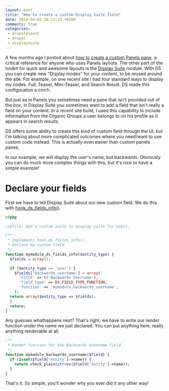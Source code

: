 ```yaml
---
layout: post
title: "How to create a custom Display Suite field"
date: 2014-04-02 16:12:13 +0100
comments: true
categories: 
 - drupalplanet
 - drupal
 - displaysuite
---
```

A few months ago I posted about [how to create a custom Panels pane](https://ohthehugemanatee.org/blog/2014/01/03/how-to-create-a-custom-panels-pane), a critical reference for anyone who uses Panels layouts. The other part of the toolkit for quick and awesome layouts is the [Display Suite](https://drupal.org/projects/ds) module. With DS you can create new "Display modes" for your content, to be reused around the site. For example, on one recent site I had four standard ways to display my nodes: Full, Teaser, Mini-Teaser, and Search Result. DS made this configuration a cinch.

But just as in Panels you sometimes need a pane that isn't provided out of the box, in Display Suite you sometimes want to add a field that isn't really a field on your content. In a recent site build, I used this capability to include information from the Organic Groups a user belongs to on his profile as it appears in search results. 

DS offers some ability to create this kind of custom field through the UI, but I'm talking about more complicated outcomes where you need/want to use custom code instead. This is actually even easier than custom panels panes.

In our example, we will display the user's name, but backwards. Obviously you can do much more complex things with this, but it's nice to have a simple example!

Declare your fields
===========

First we have to tell Display Suite about our new custom field. We do this with [hook_ds_fields_info()](http://drupalcontrib.org/api/drupal/contributions!ds!ds.api.php/function/hook_ds_fields_info/7).

```php mymodule.module
<?php

//@file: Add a custom suite to display suite for Users.

/**
 * Implements hook_ds_fields_info().
 * Declare my custom field.
 */
function mymodule_ds_fields_info($entity_type) {
  $fields = array();

  if ($entity_type == 'user') { 
    $fields['backwards_username'] = array(
      'title' => t('Backwards Username'),
      'field_type' => DS_FIELD_TYPE_FUNCTION,
      'function' => 'mymodule_backwards_username',
    );
  return array($entity_type => $fields);
  }
  return;
}
```
Any guesses whathappens next? That's right, we have to write our render function under the name we just declared. You can put anything here, really anything renderable at all. 
``` php mymodule.module
/**
 * Render function for the Backwards Username field.
 */
function mymodule_backwards_username($field) {
  if (isset($field['entity']->name)) { 
    return check_plain(strrev($field['entity']->name));
  }
}
```
That's it. So simple, you'll wonder why you ever did it any other way!
